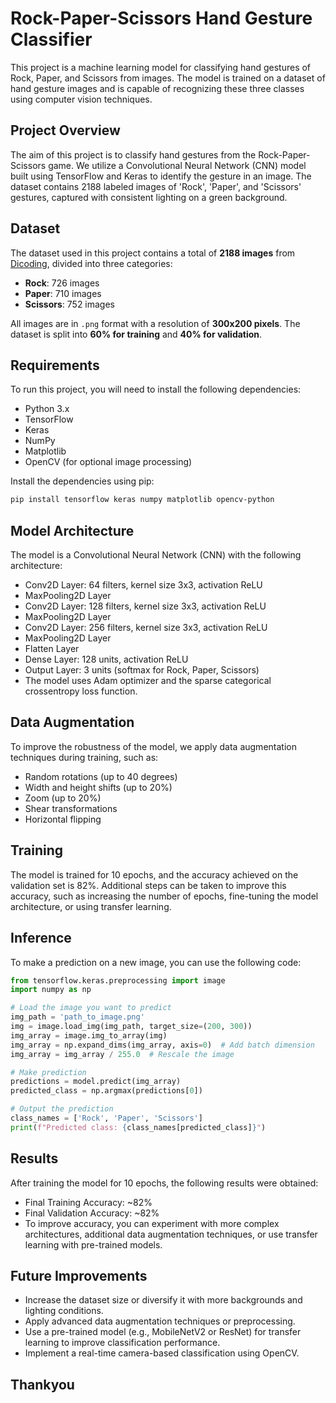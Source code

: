 # Rock-Paper-Scissors Hand Gesture Classifier

This project is a machine learning model for classifying hand gestures of Rock, Paper, and Scissors from images. The model is trained on a dataset of hand gesture images and is capable of recognizing these three classes using computer vision techniques.

## Project Overview

The aim of this project is to classify hand gestures from the Rock-Paper-Scissors game. We utilize a Convolutional Neural Network (CNN) model built using TensorFlow and Keras to identify the gesture in an image. The dataset contains 2188 labeled images of 'Rock', 'Paper', and 'Scissors' gestures, captured with consistent lighting on a green background.

## Dataset

The dataset used in this project contains a total of **2188 images** from [Dicoding](https://github.com/dicodingacademy/assets/releases/download/release/rockpaperscissors.zip), divided into three categories:

- **Rock**: 726 images
- **Paper**: 710 images
- **Scissors**: 752 images

All images are in `.png` format with a resolution of **300x200 pixels**. The dataset is split into **60% for training** and **40% for validation**.

## Requirements

To run this project, you will need to install the following dependencies:

- Python 3.x
- TensorFlow
- Keras
- NumPy
- Matplotlib
- OpenCV (for optional image processing)

Install the dependencies using pip:

```bash
pip install tensorflow keras numpy matplotlib opencv-python
```

## Model Architecture

The model is a Convolutional Neural Network (CNN) with the following architecture:

- Conv2D Layer: 64 filters, kernel size 3x3, activation ReLU
- MaxPooling2D Layer
- Conv2D Layer: 128 filters, kernel size 3x3, activation ReLU
- MaxPooling2D Layer
- Conv2D Layer: 256 filters, kernel size 3x3, activation ReLU
- MaxPooling2D Layer
- Flatten Layer
- Dense Layer: 128 units, activation ReLU
- Output Layer: 3 units (softmax for Rock, Paper, Scissors)
- The model uses Adam optimizer and the sparse categorical crossentropy loss function.

## Data Augmentation

To improve the robustness of the model, we apply data augmentation techniques during training, such as:

- Random rotations (up to 40 degrees)
- Width and height shifts (up to 20%)
- Zoom (up to 20%)
- Shear transformations
- Horizontal flipping

## Training

The model is trained for 10 epochs, and the accuracy achieved on the validation set is 82%. Additional steps can be taken to improve this accuracy, such as increasing the number of epochs, fine-tuning the model architecture, or using transfer learning.

## Inference

To make a prediction on a new image, you can use the following code:

```python
from tensorflow.keras.preprocessing import image
import numpy as np

# Load the image you want to predict
img_path = 'path_to_image.png'
img = image.load_img(img_path, target_size=(200, 300))
img_array = image.img_to_array(img)
img_array = np.expand_dims(img_array, axis=0)  # Add batch dimension
img_array = img_array / 255.0  # Rescale the image

# Make prediction
predictions = model.predict(img_array)
predicted_class = np.argmax(predictions[0])

# Output the prediction
class_names = ['Rock', 'Paper', 'Scissors']
print(f"Predicted class: {class_names[predicted_class]}")
```

## Results

After training the model for 10 epochs, the following results were obtained:

- Final Training Accuracy: ~82%
- Final Validation Accuracy: ~82%
- To improve accuracy, you can experiment with more complex architectures, additional data augmentation techniques, or use transfer learning with pre-trained models.

## Future Improvements

- Increase the dataset size or diversify it with more backgrounds and lighting conditions.
- Apply advanced data augmentation techniques or preprocessing.
- Use a pre-trained model (e.g., MobileNetV2 or ResNet) for transfer learning to improve classification performance.
- Implement a real-time camera-based classification using OpenCV.

## Thankyou
